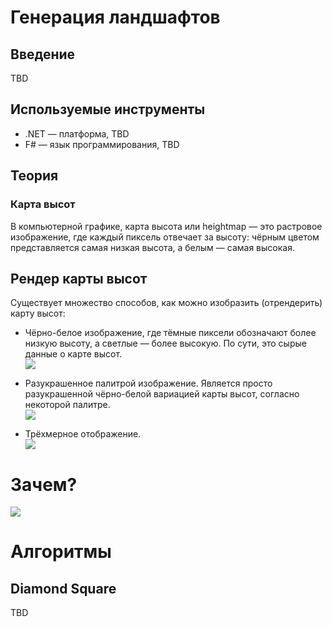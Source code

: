 # Генерация ландшафтов

## Введение

TBD

## Используемые инструменты

- .NET — платформа, TBD
- F# — язык программирования, TBD

## Теория

### Карта высот

В компьютерной графике, карта высота или heightmap — это растровое изображение, где каждый пиксель отвечает за высоту: чёрным цветом представляется самая низкая высота, а белым — самая высокая.

## Рендер карты высот

Существует множество способов, как можно изобразить (отрендерить) карту высот:

- Чёрно-белое изображение, где тёмные пиксели обозначают более низкую высоту, а светлые — более высокую. По сути, это сырые данные о карте высот.\
    ![](https://upload.wikimedia.org/wikipedia/commons/5/57/Heightmap.png)

- Разукрашенное палитрой изображение. Является просто разукрашенной чёрно-белой вариацией карты высот, согласно некоторой палитре.\
    ![](https://lh3.googleusercontent.com/proxy/S7GDD5Ii3Sy6oV6KEvS3HM7JrWJuFYyZ63_xp-xqJRgYw8mjLzUx3ODf1MxH1NeQWFX07qZoo_LqEuAJ77rqTr89CAKZGXCg5GzzRkjl_Km7IHCljDqaro87qA)

- Трёхмерное отображение.\
    ![](https://www.3d-map-generator.com/wp-content/uploads/2018/12/atlas-feature-tools-heightmap-tools_grayscale-heightmap-example.png)


# Зачем?

![](https://lh3.googleusercontent.com/proxy/r-nT0qez-qSlMeR0NWfiUhtkw56HGs3ftOaIPsbFL2WP4L29820BGrttL1h1uZGoIe2sEJOpYBBOYZODLGiRadcyWW_mP9I6)

# Алгоритмы

## Diamond Square

TBD
